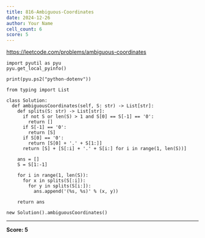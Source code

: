 ```yaml
---
title: 816-Ambiguous-Coordinates
date: 2024-12-26
author: Your Name
cell_count: 6
score: 5
---
```


https://leetcode.com/problems/ambiguous-coordinates


```
import pyutil as pyu
pyu.get_local_pyinfo()
```


```
print(pyu.ps2("python-dotenv"))
```


```
from typing import List
```


```
class Solution:
  def ambiguousCoordinates(self, S: str) -> List[str]:
    def splits(S: str) -> List[str]:
      if not S or len(S) > 1 and S[0] == S[-1] == '0':
        return []
      if S[-1] == '0':
        return [S]
      if S[0] == '0':
        return [S[0] + '.' + S[1:]]
      return [S] + [S[:i] + '.' + S[i:] for i in range(1, len(S))]

    ans = []
    S = S[1:-1]

    for i in range(1, len(S)):
      for x in splits(S[:i]):
        for y in splits(S[i:]):
          ans.append('(%s, %s)' % (x, y))

    return ans
```


```
new Solution().ambiguousCoordinates()
```


---
**Score: 5**